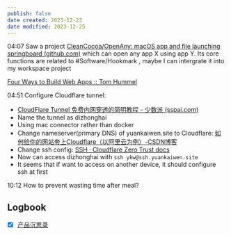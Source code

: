 ```yaml
---
publish: false
date created: 2023-12-23
date modified: 2023-12-25
---
```

04:07
Saw a project [CleanCocoa/OpenAny: macOS app and file launching springboard (github.com)](https://github.com/CleanCocoa/OpenAny) which can open any app X using app Y. Its core functions are related to #Software/Hookmark , maybe I can intergrate it into my workspace project

[Four Ways to Build Web Apps :: Tom Hummel](https://tomhummel.com/posts/four-web-apps/)

04:51
Configure Cloudflare tunnel:
+ [CloudFlare Tunnel 免费内网穿透的简明教程 - 少数派 (sspai.com)](https://sspai.com/post/79278)
+ Name the tunnel as dizhonghai
+ Using mac connector rather than docker
+ Change nameserver(primary DNS) of yuankaiwen.site to Cloudflare: [如何给你的网站套上Cloudflare（以阿里云为例）-CSDN博客](https://blog.csdn.net/zhyl8157121/article/details/100551592)
+ Change ssh config: [SSH · Cloudflare Zero Trust docs](https://developers.cloudflare.com/cloudflare-one/connections/connect-networks/use-cases/ssh/#connect-to-ssh-server-with-cloudflared-access)
+ Now can access dizhonghai with `ssh ykw@ssh.yuankaiwen.site`
+ It seems that if want to access on another device, it should configure ssh at first

10:12
How to prevent wasting time after meal?



## Logbook
- [x] [产品沉思录](things:///show?id=GFhSwSBEeJ8ZPEdrXjJQhy)